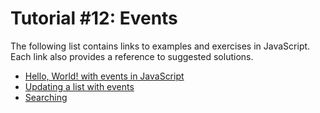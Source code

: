 # Tutorial #12: Events
The following list contains links to examples and exercises in JavaScript. Each link also provides a reference to suggested solutions.

- [Hello, World! with events in JavaScript](https://jsfiddle.net/joseortiz/Lzj2etaf/)
- [Updating a list with events](https://jsfiddle.net/joseortiz/6uspdxoz/)
- [Searching](https://jsfiddle.net/joseortizauckluni/co7nzyL1/)

